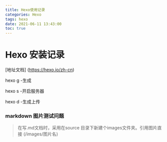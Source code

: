 ```yaml
---
title: Hexo使用记录
categories: Hexo
tags: hexo
date: 2021-06-11 13:43:00
toc: true
---
```


# Hexo 安装记录

[地址文档] (https://hexo.io/zh-cn)


hexo g -生成

hexo s -开启服务器

hexo d -生成上传

### markdown 图片测试问题

> 在写.md文档时，采用在source 目录下新建个images文件夹。引用图片直接 (/images/图片名)
